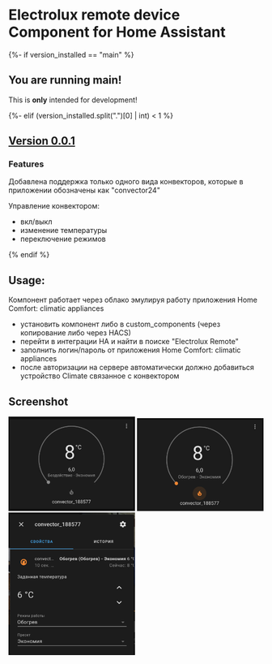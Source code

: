 # Electrolux remote device Component for Home Assistant

{%- if version_installed == "main" %}

## You are running main!

This is **only** intended for development!

{%- elif (version_installed.split(".")[0] | int) < 1 %}
## [Version 0.0.1](https://github.com/Ailme/home_assistant_electrolux_remote/releases/tag/v0.0.1)

### Features
Добавлена поддержка только одного вида конвекторов, которые в приложении обозначены как "convector24"

Управление конвектором:
- вкл/выкл
- изменение температуры
- переключение режимов

{% endif %}

## Usage:
Компонент работает через облако эмулируя работу приложения Home Comfort: climatic appliances

- установить компонент либо в custom_components (через копирование либо через HACS)
- перейти в интеграции HA и найти в поиске "Electrolux Remote"
- заполнить логин/пароль от приложения Home Comfort: climatic appliances
- после авторизации на сервере автоматически должно добавиться устройство Climate связанное с конвектором


## Screenshot
<img src="https://github.com/Ailme/home_assistant_electrolux_remote/blob/main/img/img-1.png?raw=true" width="250">
<img src="https://github.com/Ailme/home_assistant_electrolux_remote/blob/main/img/img-2.png?raw=true" width="250">
<img src="https://github.com/Ailme/home_assistant_electrolux_remote/blob/main/img/img-3.png?raw=true" width="250">
